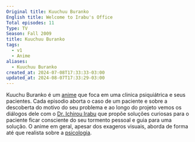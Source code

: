 ```yaml
---
Original title: Kuuchuu Buranko
English title: Welcome to Irabu's Office
Total episodes: 11
Type: TV
Season: Fall 2009
title: Kuuchuu Buranko
tags:
  - v1
  - Anime
aliases:
  - Kuuchuu Buranko
created_at: 2024-07-08T17:33:33-03:00
updated_at: 2024-08-07T17:33:29-03:00
---
```


Kuuchu Buranko é um [anime](08/Anime.md) que foca em uma clinica psiquiátrica e seus pacientes. Cada episodio aborta o caso de um paciente e sobre a descoberta do motivo do seu problema e ao longo do projeto vemos os diálogos dele com o [Dr. Ichirou Irabu](../../../../ideias/2024/07/12/Ichirou_Irabu.md) que propõe soluções curiosas para o paciente ficar consciente do seu tormento pessoal e guia para uma solução. O anime em geral, apesar dos exageros visuais, aborda de forma até que realista sobre a [psicologia](Psicologia.md).
